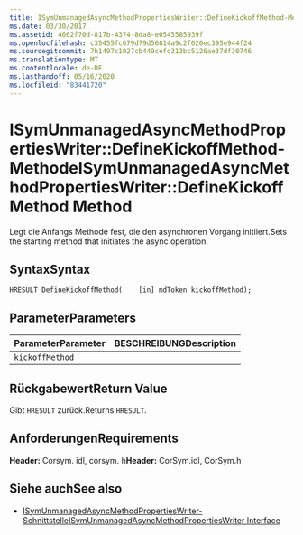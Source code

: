 ```yaml
---
title: ISymUnmanagedAsyncMethodPropertiesWriter::DefineKickoffMethod-Methode
ms.date: 03/30/2017
ms.assetid: 4662f70d-817b-4374-8da8-e0545585939f
ms.openlocfilehash: c35455fc679d79d56814a9c2f026ec395e944f24
ms.sourcegitcommit: 7b1497c1927cb449cefd313bc5126ae37df30746
ms.translationtype: MT
ms.contentlocale: de-DE
ms.lasthandoff: 05/16/2020
ms.locfileid: "83441720"
---
```

# <a name="isymunmanagedasyncmethodpropertieswriterdefinekickoffmethod-method"></a><span data-ttu-id="2b4c5-102">ISymUnmanagedAsyncMethodPropertiesWriter::DefineKickoffMethod-Methode</span><span class="sxs-lookup"><span data-stu-id="2b4c5-102">ISymUnmanagedAsyncMethodPropertiesWriter::DefineKickoffMethod Method</span></span>
<span data-ttu-id="2b4c5-103">Legt die Anfangs Methode fest, die den asynchronen Vorgang initiiert.</span><span class="sxs-lookup"><span data-stu-id="2b4c5-103">Sets the starting method that initiates the async operation.</span></span>  
  
## <a name="syntax"></a><span data-ttu-id="2b4c5-104">Syntax</span><span class="sxs-lookup"><span data-stu-id="2b4c5-104">Syntax</span></span>  
  
```idl  
HRESULT DefineKickoffMethod(    [in] mdToken kickoffMethod);  
```  
  
## <a name="parameters"></a><span data-ttu-id="2b4c5-105">Parameter</span><span class="sxs-lookup"><span data-stu-id="2b4c5-105">Parameters</span></span>  
  
|<span data-ttu-id="2b4c5-106">Parameter</span><span class="sxs-lookup"><span data-stu-id="2b4c5-106">Parameter</span></span>|<span data-ttu-id="2b4c5-107">BESCHREIBUNG</span><span class="sxs-lookup"><span data-stu-id="2b4c5-107">Description</span></span>|  
|---------------|-----------------|  
|`kickoffMethod`||  
  
## <a name="return-value"></a><span data-ttu-id="2b4c5-108">Rückgabewert</span><span class="sxs-lookup"><span data-stu-id="2b4c5-108">Return Value</span></span>  
 <span data-ttu-id="2b4c5-109">Gibt `HRESULT` zurück.</span><span class="sxs-lookup"><span data-stu-id="2b4c5-109">Returns `HRESULT`.</span></span>  
  
## <a name="requirements"></a><span data-ttu-id="2b4c5-110">Anforderungen</span><span class="sxs-lookup"><span data-stu-id="2b4c5-110">Requirements</span></span>  
 <span data-ttu-id="2b4c5-111">**Header:** Corsym. idl, corsym. h</span><span class="sxs-lookup"><span data-stu-id="2b4c5-111">**Header:** CorSym.idl, CorSym.h</span></span>  
  
## <a name="see-also"></a><span data-ttu-id="2b4c5-112">Siehe auch</span><span class="sxs-lookup"><span data-stu-id="2b4c5-112">See also</span></span>

- [<span data-ttu-id="2b4c5-113">ISymUnmanagedAsyncMethodPropertiesWriter-Schnittstelle</span><span class="sxs-lookup"><span data-stu-id="2b4c5-113">ISymUnmanagedAsyncMethodPropertiesWriter Interface</span></span>](isymunmanagedasyncmethodpropertieswriter-interface.md)
